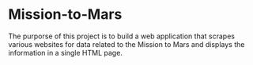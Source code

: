 # Mission-to-Mars

The purporse of this project is to build a web application that scrapes various websites for data related to the Mission to Mars and displays the information in a single HTML page. 
